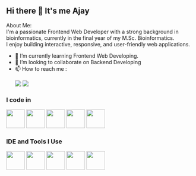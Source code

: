 ## Hi there 👋 It's me Ajay
About Me:
<br />  I'm a passionate Frontend Web Developer with a strong background in bioinformatics, currently in the final year of my M.Sc. Bioinformatics. <br /> I enjoy building interactive, responsive, and user-friendly web applications.                                           
- 🌱 I’m currently learning Frontend Web Developing.
- 👯 I’m looking to collaborate on Backend Developing
- 📫 How to reach me :
<br /> <br /> [<img src="https://img.shields.io/badge/Gmail-D14836?style=for-the-badge&logo=gmail&logoColor=white"/>](https://mail.google.com/mail/u/0/#inbox)
[<img src="https://img.shields.io/badge/LinkedIn-0077B5?style=for-the-badge&logo=linkedin&logoColor=white"/>](https://www.linkedin.com/in/ajayd1712/)

### I code in
<img height="50" width="50" src="https://img.icons8.com/color/48/000000/python.png" /> <img height="50" width="50" src="https://img.icons8.com/color/48/000000/c-plus-plus-logo.png" /> <img height="50" width="50" src="https://img.icons8.com/color/48/000000/html-5.png" /> <img height="50" width="50" src="https://img.icons8.com/color/48/000000/css3.png" /> <img height="50" width="50" src="https://img.icons8.com/color/48/000000/bootstrap.png" />

### IDE and Tools I Use
<img height="50" width="50" src="https://img.icons8.com/color/48/000000/visual-studio-code-2019.png"/> <img height="50" width="50" src="https://img.icons8.com/color/50/000000/git.png"/> <img height="50" width="50" src="https://miro.medium.com/v2/resize:fit:333/1*1W0-bbmt4iiEpp_pPrS0VQ.png"/>
<img height="50" width="50" src="https://d1yei2z3i6k35z.cloudfront.net/161/62e117a8612af_Udemy_Logo.png"/> <img height="50" width="50" src="https://www.sublimehq.com/images/sublime_text.png"/>

